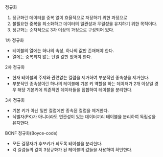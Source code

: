 정규화
1. 정규화란 데이터를 중복 없이 효율적으로 저장하기 위한 과정으로
2. 불필요한 중복을 최소화하고 데이터의 일관성과 무결성을 유지하기 위한 목적이다.
3. 정규화는 순차적으로 3차 이상의 과정으로 구성되어 있다.

1차 정규화
- 테이블의 열에는 하나의 속성, 하나의 값만 존재해야 한다.
- 열에는 중복되지 않는 단일 값만 있어야 한다.

2차 정규화
- 현재 테이블의 주제와 관련없는 컬럼을 제거하여 부분적인 종속성을 제거한다.
- 부분적인 종속성이란 하나의 테이블에 기본 키 역할을 하는 데이터가 2개 이상일 경우 해당 기본키에 의존적인 데이터들을 집합하여 테이블을 분리한다.

3차 정규화
- 기본 키가 아닌 일반 컬럼에만 종속된 컬럼을 제거한다.
- 식별자(PK)가 아니더라도 연관성이 있는 데이터끼리 테이블을 분리하여 독립성을 유지한다.

BCNF 정규화(Boyce-code)
- 모든 결정자가 후보키가 되도록 테이블을 분리한다.
- 각 컬럼들의 값이 3정규화가 된 테이블의 값들을 사용하여 확인한다.